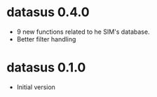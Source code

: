 # datasus 0.4.0

* 9 new functions related to he SIM's database.
* Better filter handling

# datasus 0.1.0

* Initial version



